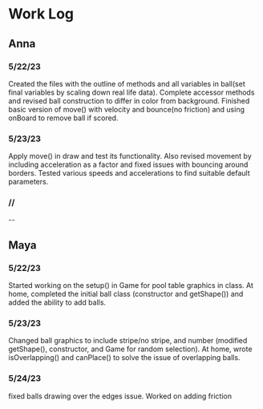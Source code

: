 # Work Log

## Anna

### 5/22/23

Created the files with the outline of methods and all variables in ball(set final variables by scaling down real life data). Complete accessor methods and revised ball construction to differ in color from background. Finished basic version of move() with velocity and bounce(no friction) and using onBoard to remove ball if scored.


### 5/23/23

Apply move() in draw and test its functionality. Also revised movement by including acceleration as a factor and fixed issues with bouncing around borders. Tested various speeds and accelerations to find suitable default parameters.


### //

--


## Maya

### 5/22/23

Started working on the setup() in Game for pool table graphics in class.
At home, completed the initial ball class (constructor and getShape()) and added the ability to add balls.

### 5/23/23

Changed ball graphics to include stripe/no stripe, and number (modified getShape(), constructor, and Game for random selection). At home, wrote isOverlapping() and canPlace() to solve the issue of overlapping balls.

### 5/24/23

fixed balls drawing over the edges issue. Worked on adding friction
